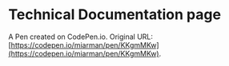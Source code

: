 # Technical Documentation page

A Pen created on CodePen.io. Original URL: [https://codepen.io/miarman/pen/KKgmMKw](https://codepen.io/miarman/pen/KKgmMKw).


